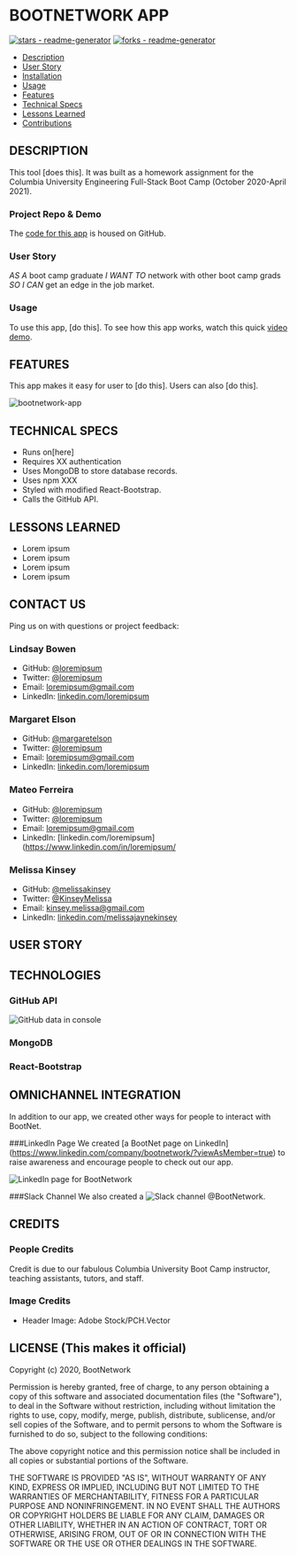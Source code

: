 # BOOTNETWORK APP

[![stars - readme-generator](https://img.shields.io/github/stars/melissakinsey/readme-generator?style=social)](https://github.com/melissakinsey/readme-generator)
[![forks - readme-generator](https://img.shields.io/github/forks/melissakinsey/readme-generator?style=social)](https://github.com/melissakinsey/readme-generator)

- [Description](##Description)
- [User Story](##User_Story)
- [Installation](##Installation)
- [Usage](##Usage)
- [Features](##Features)
- [Technical Specs](##Technical_Specs)
- [Lessons Learned](##Lessons_Learned)
- [Contributions](##Contributions)

## DESCRIPTION

This tool [does this]. It was built as a homework assignment for the Columbia University Engineering Full-Stack Boot Camp (October 2020-April 2021).

### Project Repo & Demo

The [code for this app](https://github.com/margaretelson/BootNet) is housed on GitHub.

### User Story

_AS A_ boot camp graduate
_I WANT TO_ network with other boot camp grads
_SO I CAN_ get an edge in the job market.

### Usage

To use this app, [do this]. To see how this app works, watch this quick [video demo](https://youtu.be/xxxx).

## FEATURES

This app makes it easy for user to [do this]. Users can also [do this].

![bootnetwork-app](assets/lorem-ipsum.png)

## TECHNICAL SPECS

- Runs on[here]
- Requires XX authentication
- Uses MongoDB to store database records.
- Uses npm XXX
- Styled with modified React-Bootstrap.
- Calls the GitHub API.

## LESSONS LEARNED

- Lorem ipsum
- Lorem ipsum
- Lorem ipsum
- Lorem ipsum

## CONTACT US

Ping us on with questions or project feedback:

### Lindsay Bowen

- GitHub: [@loremipsum](https://link)
- Twitter: [@loremipsum](https://twitter.com/loremipsum)
- Email: [loremipsum@gmail.com](mailto:loremipsum@gmail.com)
- LinkedIn: [linkedin.com/loremipsum](https://www.linkedin.com/in/loremipsum/)

### Margaret Elson

- GitHub: [@margaretelson](https://link)
- Twitter: [@loremipsum](https://twitter.com/loremipsum)
- Email: [loremipsum@gmail.com](mailto:loremipsum@gmail.com)
- LinkedIn: [linkedin.com/loremipsum](https://www.linkedin.com/in/loremipsum/)

### Mateo Ferreira

- GitHub: [@loremipsum](https://link)
- Twitter: [@loremipsum](https://twitter.com/loremipsum)
- Email: [loremipsum@gmail.com](mailto:loremipsum@gmail.com)
- LinkedIn: [linkedin.com/loremipsum](https://www.linkedin.com/in/loremipsum/

### Melissa Kinsey

- GitHub: [@melissakinsey](https://melissakinsey.github.io/portfolio/)
- Twitter: [@KinseyMelissa](https://twitter.com/KinseyMelissa)
- Email: [kinsey.melissa@gmail.com](mailto:kinsey.melissa@gmail.com)
- LinkedIn: [linkedin.com/melissajaynekinsey](https://www.linkedin.com/in/melissajaynekinsey/)

## USER STORY

## TECHNOLOGIES

### GitHub API

![GitHub data in console](/client/src/Assets/github-data-in-console.png)

### MongoDB

### React-Bootstrap

## OMNICHANNEL INTEGRATION

In addition to our app, we created other ways for people to interact with BootNet.

###LinkedIn Page
We created [a BootNet page on LinkedIn] (https://www.linkedin.com/company/bootnetwork/?viewAsMember=true) to raise awareness and encourage people to check out our app.

![LinkedIn page for BootNetwork](/client/public/linkedin.png)

###Slack Channel
We also created a ![Slack channel](/client/src/Assets/slack.png) @BootNetwork.

## CREDITS

### People Credits

Credit is due to our fabulous Columbia University Boot Camp instructor, teaching assistants, tutors, and staff.

### Image Credits

- Header Image: Adobe Stock/PCH.Vector

## LICENSE (This makes it official)

Copyright (c) 2020, BootNetwork

Permission is hereby granted, free of charge, to any person obtaining a copy
of this software and associated documentation files (the "Software"), to deal
in the Software without restriction, including without limitation the rights
to use, copy, modify, merge, publish, distribute, sublicense, and/or sell
copies of the Software, and to permit persons to whom the Software is
furnished to do so, subject to the following conditions:

The above copyright notice and this permission notice shall be included in all copies or substantial portions of the Software.

THE SOFTWARE IS PROVIDED "AS IS", WITHOUT WARRANTY OF ANY KIND, EXPRESS OR
IMPLIED, INCLUDING BUT NOT LIMITED TO THE WARRANTIES OF MERCHANTABILITY,
FITNESS FOR A PARTICULAR PURPOSE AND NONINFRINGEMENT. IN NO EVENT SHALL THE
AUTHORS OR COPYRIGHT HOLDERS BE LIABLE FOR ANY CLAIM, DAMAGES OR OTHER
LIABILITY, WHETHER IN AN ACTION OF CONTRACT, TORT OR OTHERWISE, ARISING FROM,
OUT OF OR IN CONNECTION WITH THE SOFTWARE OR THE USE OR OTHER DEALINGS IN THE
SOFTWARE.
